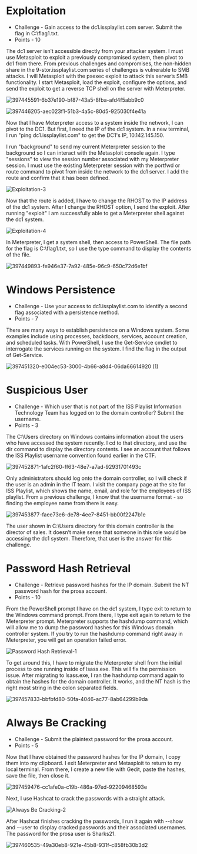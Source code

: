 # Exploitation

* Challenge - Gain access to the dc1.issplaylist.com server. Submit the flag in C:\flag1.txt.
* Points - 10

The dc1 server isn’t accessible directly from your attacker system. I must use Metasploit to exploit a previously compromised system, then pivot to dc1 from there. From previous challenges and compromises, the non-hidden share in the 9-stor.issplaylist.com series of challenges is vulnerable to SMB attacks. I will Metasploit with the psexec exploit to attack this server’s SMB functionality. I start Metasploit, load the exploit, configure the options, and send the exploit to get a reverse TCP shell on the server with Meterpreter. 

![397445591-6b37e190-bf87-43a5-8fba-afd4f5abb9c0](https://github.com/user-attachments/assets/90b9989c-2041-420b-9ce1-e9c5ddcf009e)

![397446205-aec023f1-51b3-4a5c-80d5-925030f4e41a](https://github.com/user-attachments/assets/0effe357-ac01-4470-900d-2f34ca99686a)

Now that I have Meterpreter access to a system inside the network, I can pivot to the DC1. But first, I need the IP of the dc1 system. In a new terminal, I run "ping dc1.issplaylist.com" to get the DC1's IP, 10.142.145.150.

I run "background" to send my current Meterpreter session to the background so I can interact with the Metasploit console again. I type "sessions" to view the session number associated with my Meterpreter session. I must use the existing Meterpreter session with the portfwd or route command to pivot from inside the network to the dc1 server. I add the route and confirm that it has been defined. 

![Exploitation-3](https://github.com/user-attachments/assets/6b43657c-48cf-4647-92a0-87c304f008cd)

Now that the route is added, I have to change the RHOST to the IP address of the dc1 system. After I change the RHOST option, I send the exploit. After running "exploit" I am successfully able to get a Meterpreter shell against the dc1 system.

![Exploitation-4](https://github.com/user-attachments/assets/d1f286bc-eae3-415d-aa55-8f7195961b02)

In Meterpreter, I get a system shell, then access to PowerShell. The file path for the flag is C:\flag1.txt, so I use the type command to display the contents of the file. 

![397449893-fe946e37-7a92-485e-96c9-650c72d6e1bf](https://github.com/user-attachments/assets/d0b45895-d477-4d20-90d0-f30fd9f19aa6)


# Windows Persistence

* Challenge - Use your access to dc1.issplaylist.com to identify a second flag associated with a persistence method.
* Points - 7

There are many ways to establish persistence on a Windows system. Some examples include using processes, backdoors, services, account creation, and scheduled tasks. With PowerShell, I use the Get-Service cmdlet to interrogate the services running on the system. I find the flag in the output of Get-Service.

![397451320-e004ec53-3000-4b66-a8d4-06da66614920 (1)](https://github.com/user-attachments/assets/45375597-84d8-40c3-aeec-b8960c2f8c09)


# Suspicious User

* Challenge - Which user that is not part of the ISS Playlist Information Technology Team has logged on to the domain controller? Submit the username.
* Points - 3

The C:\Users directory on Windows contains information about the users who have accessed the system recently. I cd to that directory, and use the dir command to display the directory contents. I see an account that follows the ISS Playlist username convention found earlier in the CTF.  

![397452871-1afc2f60-ff63-48e7-a7ad-92931701493c](https://github.com/user-attachments/assets/2301d135-6979-41e9-a895-9b166b9aa077)

Only administrators should log onto the domain controller, so I will check if the user is an admin in the IT team. I visit the company page at the site for ISS Playlist, which shows the name, email, and role for the employees of ISS playlist. From a previous challenge, I know that the username format - so finding the employee name from there is easy.  

![397453877-faee73e6-de78-4ee7-8451-bb00f2247b1e](https://github.com/user-attachments/assets/21dabe0a-c547-4036-85aa-89f9f4a9f969)

The user shown in C:\Users directory for this domain controller is the director of sales. It doesn’t make sense that someone in this role would be accessing the dc1 system. Therefore, that user is the answer for this challenge.  

# Password Hash Retrieval

* Challenge - Retrieve password hashes for the IP domain. Submit the NT password hash for the prosa account.
* Points - 10 

From the PowerShell prompt I have on the dc1 system, I type exit to return to the Windows command prompt. From there, I type exit again to return to the Meterpreter prompt. Meterpreter supports the hashdump command, which will allow me to dump the password hashes for this Windows domain controller system. If you try to run the hashdump command right away in Meterpreter, you will get an operation failed error. 

![Password Hash Retrieval-1](https://github.com/user-attachments/assets/93b844d7-ea86-4682-8dc4-d6568f38ef3e)

To get around this, I have to migrate the Meterpreter shell from the initial process to one running inside of lsass.exe. This will fix the permission issue. After migrating to lsass.exe, I ran the hashdump command again to obtain the hashes for the domain controller. It works, and the NT hash is the right most string in the colon separated fields.

![397457833-bbfbfd80-50fa-4046-ac77-8ab64299b9da](https://github.com/user-attachments/assets/44615dd3-8fdb-4a53-9060-4e7ed9db46ff)


# Always Be Cracking

* Challenge - Submit the plaintext password for the prosa account.
* Points - 5

Now that I have obtained the password hashes for the IP domain, I copy them into my clipboard. I exit Meterpreter and Metasploit to return to my local terminal. From there, I create a new file with Gedit, paste the hashes, save the file, then close it. 

![397459476-cc1afe0a-c19b-486a-97ed-92209468593e](https://github.com/user-attachments/assets/d19ce5e6-4381-4a68-9031-73b4dc7b33f2)

Next, I use Hashcat to crack the passwords with a straight attack. 

![Always Be Cracking-2](https://github.com/user-attachments/assets/9a9a6acf-db5d-4d1d-b328-963129936abd)

After Hashcat finishes cracking the passwords, I run it again with --show and --user to display cracked passwords and their associated usernames. The password for the prosa user is Sharks21. 

![397460535-49a30eb8-921e-45b8-931f-c858fb30b3d2](https://github.com/user-attachments/assets/cea9d871-ee3a-4256-a722-c7dbb9076e9a)
